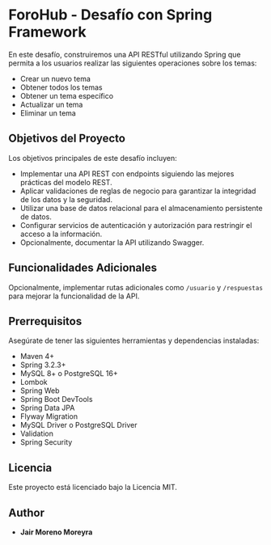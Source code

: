 # ForoHub - Desafío con Spring Framework

En este desafío, construiremos una API RESTful utilizando Spring que permita a los usuarios realizar las siguientes operaciones sobre los temas:

- Crear un nuevo tema
- Obtener todos los temas
- Obtener un tema específico
- Actualizar un tema
- Eliminar un tema

## Objetivos del Proyecto

Los objetivos principales de este desafío incluyen:

- Implementar una API REST con endpoints siguiendo las mejores prácticas del modelo REST.
- Aplicar validaciones de reglas de negocio para garantizar la integridad de los datos y la seguridad.
- Utilizar una base de datos relacional para el almacenamiento persistente de datos.
- Configurar servicios de autenticación y autorización para restringir el acceso a la información.
- Opcionalmente, documentar la API utilizando Swagger.

## Funcionalidades Adicionales

Opcionalmente, implementar rutas adicionales como `/usuario` y `/respuestas` para mejorar la funcionalidad de la API.

## Prerrequisitos 

Asegúrate de tener las siguientes herramientas y dependencias instaladas:

- Maven 4+
- Spring 3.2.3+
- MySQL 8+ o PostgreSQL 16+
- Lombok
- Spring Web
- Spring Boot DevTools
- Spring Data JPA
- Flyway Migration
- MySQL Driver o PostgreSQL Driver
- Validation
- Spring Security

## Licencia
Este proyecto está licenciado bajo la Licencia MIT.

## Author

* **Jair Moreno Moreyra**